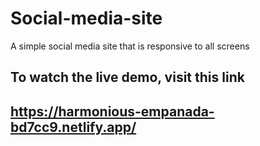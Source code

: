 # Social-media-site
A simple social media site that is responsive to all screens

## To watch the live demo, visit this link
## https://harmonious-empanada-bd7cc9.netlify.app/
